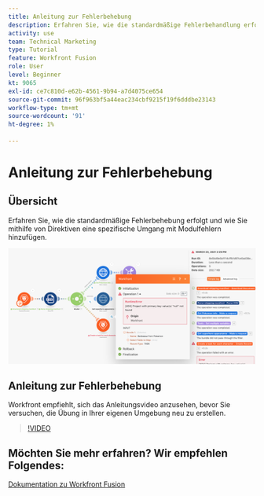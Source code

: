```yaml
---
title: Anleitung zur Fehlerbehebung
description: Erfahren Sie, wie die standardmäßige Fehlerbehandlung erfolgt und wie Sie mithilfe von Anweisungen unter spezifische Umgang mit Modulfehlern hinzufügen. [!DNL Adobe Workfront Fusion].
activity: use
team: Technical Marketing
type: Tutorial
feature: Workfront Fusion
role: User
level: Beginner
kt: 9065
exl-id: ce7c810d-e62b-4561-9b94-a7d4075ce654
source-git-commit: 96f963bf5a44eac234cbf9215f19f6dddbe23143
workflow-type: tm+mt
source-wordcount: '91'
ht-degree: 1%

---
```


# Anleitung zur Fehlerbehebung

## Übersicht

Erfahren Sie, wie die standardmäßige Fehlerbehebung erfolgt und wie Sie mithilfe von Direktiven eine spezifische Umgang mit Modulfehlern hinzufügen.

![Ein Bild eines Szenarios mit Fehlerbehandlung](assets/troubleshooting-and-error-handling-7.png)

## Anleitung zur Fehlerbehebung

Workfront empfiehlt, sich das Anleitungsvideo anzusehen, bevor Sie versuchen, die Übung in Ihrer eigenen Umgebung neu zu erstellen.

>[!VIDEO](https://video.tv.adobe.com/v/335306/?quality=12)

## Möchten Sie mehr erfahren? Wir empfehlen Folgendes:

[Dokumentation zu Workfront Fusion](https://experienceleague.adobe.com/docs/workfront/using/adobe-workfront-fusion/workfront-fusion-2.html?lang=en)
